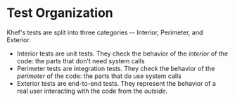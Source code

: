 # Test Organization
Khef's tests are split into three categories -- Interior, Perimeter, and
Exterior.

* Interior tests are unit tests. They check the behavior of the
  *interior* of the code: the parts that don't need system calls
* Perimeter tests are integration tests. They check the behavior of the
  *perimeter* of the code: the parts that do use system calls
* Exterior tests are end-to-end tests. They represent the behavior of a
  real user interacting with the code from the *outside*.

